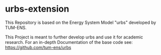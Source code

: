 # urbs-extension
This Repository is based on the Energy System Model "urbs" developed by TUM-ENS.

This Project is meant to further develop urbs and use it for academic research. For an in-depth Documentation of the base code see: https://github.com/tum-ens/urbs
